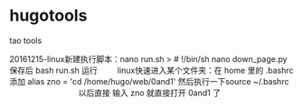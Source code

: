 # hugotools
tao tools

20161215-linux新建执行脚本：nano run.sh > # !/bin/sh nano down_page.py 保存后 bash run.sh 运行
         linux快速进入某个文件夹：在 home 里的 .bashrc 添加 alias zno = 'cd /home/hugo/web/0and1' 然后执行一下source ~/.bashrc 
                                  以后直接 输入 zno 就直接打开 0and1 了
